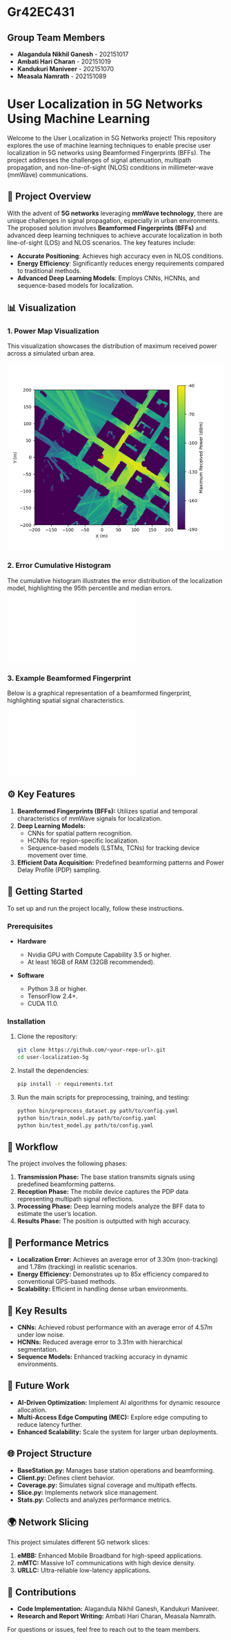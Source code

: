 # Gr42EC431

## Group Team Members

- **Alagandula Nikhil Ganesh** - 202151017  
- **Ambati Hari Charan** - 202151019  
- **Kandukuri Maniveer** - 202151070  
- **Measala Namrath** - 202151089  

# User Localization in 5G Networks Using Machine Learning

Welcome to the User Localization in 5G Networks project! This repository explores the use of machine learning techniques to enable precise user localization in 5G networks using Beamformed Fingerprints (BFFs). The project addresses the challenges of signal attenuation, multipath propagation, and non-line-of-sight (NLOS) conditions in millimeter-wave (mmWave) communications.

## 📖 Project Overview

With the advent of **5G networks** leveraging **mmWave technology**, there are unique challenges in signal propagation, especially in urban environments. The proposed solution involves **Beamformed Fingerprints (BFFs)** and advanced deep learning techniques to achieve accurate localization in both line-of-sight (LOS) and NLOS scenarios. The key features include:

- **Accurate Positioning**: Achieves high accuracy even in NLOS conditions.
- **Energy Efficiency**: Significantly reduces energy requirements compared to traditional methods.
- **Advanced Deep Learning Models**: Employs CNNs, HCNNs, and sequence-based models for localization.

## 📊 Visualization

### 1. Power Map Visualization
This visualization showcases the distribution of maximum received power across a simulated urban area.

![Power Map](./results/power_map.png)

### 2. Error Cumulative Histogram
The cumulative histogram illustrates the error distribution of the localization model, highlighting the 95th percentile and median errors.

![Cumulative Histogram](./results/hist.pdf)

### 3. Example Beamformed Fingerprint
Below is a graphical representation of a beamformed fingerprint, highlighting spatial signal characteristics.

![Beamformed Fingerprint](./results/bff_samples.pdf)

## ⚙️ Key Features

1. **Beamformed Fingerprints (BFFs):** Utilizes spatial and temporal characteristics of mmWave signals for localization.
2. **Deep Learning Models:** 
   - CNNs for spatial pattern recognition.
   - HCNNs for region-specific localization.
   - Sequence-based models (LSTMs, TCNs) for tracking device movement over time.
3. **Efficient Data Acquisition:** Predefined beamforming patterns and Power Delay Profile (PDP) sampling.

## 🚀 Getting Started

To set up and run the project locally, follow these instructions.

### Prerequisites

- **Hardware**
  - Nvidia GPU with Compute Capability 3.5 or higher.
  - At least 16GB of RAM (32GB recommended).

- **Software**
  - Python 3.8 or higher.
  - TensorFlow 2.4+.
  - CUDA 11.0.

### Installation

1. Clone the repository:

   ```bash
   git clone https://github.com/<your-repo-url>.git
   cd user-localization-5g
   ```

2. Install the dependencies:

   ```bash
   pip install -r requirements.txt
   ```

3. Run the main scripts for preprocessing, training, and testing:

   ```bash
   python bin/preprocess_dataset.py path/to/config.yaml
   python bin/train_model.py path/to/config.yaml
   python bin/test_model.py path/to/config.yaml
   ```

## 🔄 Workflow

The project involves the following phases:

1. **Transmission Phase:** The base station transmits signals using predefined beamforming patterns.
2. **Reception Phase:** The mobile device captures the PDP data representing multipath signal reflections.
3. **Processing Phase:** Deep learning models analyze the BFF data to estimate the user’s location.
4. **Results Phase:** The position is outputted with high accuracy.

## 🔢 Performance Metrics

- **Localization Error:** Achieves an average error of 3.30m (non-tracking) and 1.78m (tracking) in realistic scenarios.
- **Energy Efficiency:** Demonstrates up to 85x efficiency compared to conventional GPS-based methods.
- **Scalability:** Efficient in handling dense urban environments.

## 🎯 Key Results

- **CNNs:** Achieved robust performance with an average error of 4.57m under low noise.
- **HCNNs:** Reduced average error to 3.31m with hierarchical segmentation.
- **Sequence Models:** Enhanced tracking accuracy in dynamic environments.

## 🔧 Future Work

- **AI-Driven Optimization:** Implement AI algorithms for dynamic resource allocation.
- **Multi-Access Edge Computing (MEC):** Explore edge computing to reduce latency further.
- **Enhanced Scalability:** Scale the system for larger urban deployments.

## 🌐 Project Structure

- **BaseStation.py:** Manages base station operations and beamforming.
- **Client.py:** Defines client behavior.
- **Coverage.py:** Simulates signal coverage and multipath effects.
- **Slice.py:** Implements network slice management.
- **Stats.py:** Collects and analyzes performance metrics.

## 🌍 Network Slicing

This project simulates different 5G network slices:

1. **eMBB:** Enhanced Mobile Broadband for high-speed applications.
2. **mMTC:** Massive IoT communications with high device density.
3. **URLLC:** Ultra-reliable low-latency applications.

## 🔖 Contributions

- **Code Implementation:** Alagandula Nikhil Ganesh, Kandukuri Maniveer.
- **Research and Report Writing:** Ambati Hari Charan, Measala Namrath.

For questions or issues, feel free to reach out to the team members.
